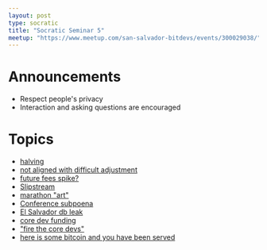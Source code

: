 ```yaml
---
layout: post
type: socratic
title: "Socratic Seminar 5"
meetup: "https://www.meetup.com/san-salvador-bitdevs/events/300029038/"
---
```


# Announcements

- Respect people's privacy
- Interaction and asking questions are encouraged

# Topics

- [halving](https://bitcoin.clarkmoody.com/dashboard/)
- [not aligned with difficult adjustment](https://x.com/mitchklee_/status/1778236944553844799?s=46)
- [future fees spike?](https://twitter.com/dannydiekroeger/status/1776669572915142939?s=46)
- [Slipstream](https://twitter.com/marathondh/status/1760760058281910309?s=46)
- [marathon "art"](https://mempool.space/block/0000000000000000000341cc26cda4af82cd25f7063c448772228cbf2836915b?audit=false)
- [Conference subpoena](https://x.com/peterktodd/status/1778068726920753468)
- [El Salvador db leak](https://x.com/nicolasburtey/status/1778237880269234290)
- [core dev funding](https://primal.net/e/note15438rk5vqgc3reg6sqp5fjz2tgtyv2vmvgjfa2rgn8sznksykdxse2y769)
- ["fire the core devs"](https://primal.net/e/note1t7vua648c3h8tdrktgnxynr8teyylh5xhe0ddvkcvqz4ulyyvcrsuen44a)
- [here is some bitcoin and you have been served](https://krebsonsecurity.com/2024/01/heres-some-bitcoin-oh-and-youve-been-served/)